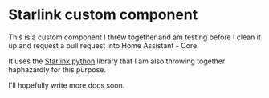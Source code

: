 # Starlink custom component

This is a custom component I threw together and am testing before I clean it up and request a pull request into Home Assistant - Core.

It uses the [Starlink python](https://github.com/pacorain/starlink-python) library that I am also throwing together haphazardly for this purpose.

I'll hopefully write more docs soon.